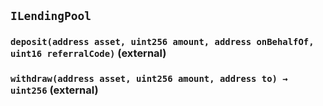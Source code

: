 ## `ILendingPool`






### `deposit(address asset, uint256 amount, address onBehalfOf, uint16 referralCode)` (external)





### `withdraw(address asset, uint256 amount, address to) → uint256` (external)






